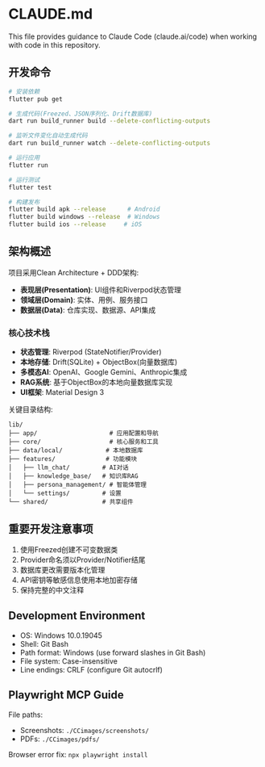 # CLAUDE.md

This file provides guidance to Claude Code (claude.ai/code) when working with code in this repository.

## 开发命令

```bash
# 安装依赖
flutter pub get

# 生成代码(Freezed、JSON序列化、Drift数据库)
dart run build_runner build --delete-conflicting-outputs

# 监听文件变化自动生成代码
dart run build_runner watch --delete-conflicting-outputs

# 运行应用
flutter run

# 运行测试
flutter test

# 构建发布
flutter build apk --release      # Android
flutter build windows --release  # Windows
flutter build ios --release     # iOS
```

## 架构概述

项目采用Clean Architecture + DDD架构:

- **表现层(Presentation)**: UI组件和Riverpod状态管理
- **领域层(Domain)**: 实体、用例、服务接口 
- **数据层(Data)**: 仓库实现、数据源、API集成

### 核心技术栈

- **状态管理**: Riverpod (StateNotifier/Provider)
- **本地存储**: Drift(SQLite) + ObjectBox(向量数据库)
- **多模态AI**: OpenAI、Google Gemini、Anthropic集成
- **RAG系统**: 基于ObjectBox的本地向量数据库实现
- **UI框架**: Material Design 3

关键目录结构:
```
lib/
├── app/                    # 应用配置和导航
├── core/                   # 核心服务和工具
├── data/local/            # 本地数据库
├── features/              # 功能模块
│   ├── llm_chat/         # AI对话
│   ├── knowledge_base/   # 知识库RAG
│   ├── persona_management/ # 智能体管理
│   └── settings/         # 设置
└── shared/               # 共享组件
```

## 重要开发注意事项

1. 使用Freezed创建不可变数据类
2. Provider命名须以Provider/Notifier结尾
3. 数据库更改需要版本化管理
4. API密钥等敏感信息使用本地加密存储
5. 保持完整的中文注释

## Development Environment
- OS: Windows 10.0.19045
- Shell: Git Bash
- Path format: Windows (use forward slashes in Git Bash)
- File system: Case-insensitive
- Line endings: CRLF (configure Git autocrlf)

## Playwright MCP Guide

File paths:
- Screenshots: `./CCimages/screenshots/`
- PDFs: `./CCimages/pdfs/`

Browser error fix: `npx playwright install`
